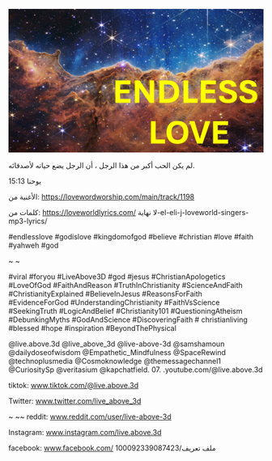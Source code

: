 ![Video cover image](../cover.jpeg "cover-photo")

لم يكن الحب أكبر من هذا الرجل ، أن الرجل يضع حياته لأصدقائه.

يوحنا 15:13

الأغنية من: https://lovewordworship.com/main/track/1198

كلمات من: https://loveworldlyrics.com/ لا نهاية-el-eli-j-loveworld-singers-mp3-lyrics/

#endlesslove #godislove #kingdomofgod #believe #christian #love #faith #yahweh #god

~ ~

#viral #foryou #LiveAbove3D #god #jesus #ChristianApologetics #LoveOfGod #FaithAndReason #TruthInChristianity #ScienceAndFaith #ChristianityExplained #BelieveInJesus #ReasonsForFaith #EvidenceForGod #UnderstandingChristianity #FaithVsScience #SeekingTruth #LogicAndBelief #Christianity101 #QuestioningAtheism #DebunkingMyths #GodAndScience #DiscoveringFaith # christianliving #blessed #hope #inspiration #BeyondThePhysical

@live.above.3d @live_above_3d @live-above-3d @samshamoun @dailydoseofwisdom @Empathetic_Mindfulness @SpaceRewind @technoplusmedia @Cosmoknowledge @themessagechannel1 @CuriositySp @veritasium @kapchatfield. 07. .youtube.com/@live.above.3d

tiktok: www.tiktok.com/@live.above.3d

Twitter: www.twitter.com/live_above_3d

~ ~~ reddit: www.reddit.com/user/live-above-3d

Instagram: www.instagram.com/live.above.3d

facebook: www.facebook.com/ ملف تعريف/100092339087423